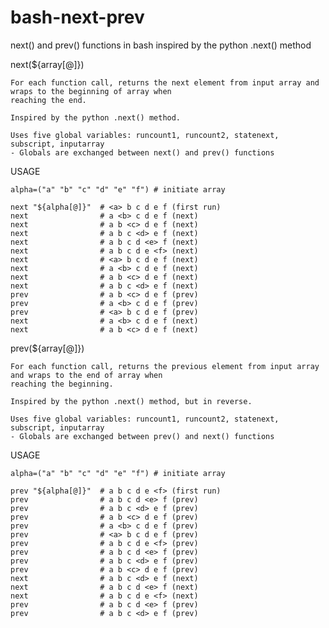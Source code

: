 # bash-next-prev
next() and prev() functions in bash inspired by the python .next() method

next(${array[@]})

	For each function call, returns the next element from input array and wraps to the beginning of array when
	reaching the end.
	
	Inspired by the python .next() method.
	
	Uses five global variables: runcount1, runcount2, statenext, subscript, inputarray
	- Globals are exchanged between next() and prev() functions

USAGE

	alpha=("a" "b" "c" "d" "e" "f") # initiate array

	next "${alpha[@]}"  # <a> b c d e f (first run)
	next                # a <b> c d e f (next)
	next                # a b <c> d e f (next)
	next                # a b c <d> e f (next)
	next                # a b c d <e> f (next)
	next                # a b c d e <f> (next)
	next                # <a> b c d e f (next)
	next                # a <b> c d e f (next)
	next                # a b <c> d e f (next)
	next                # a b c <d> e f (next)
	prev                # a b <c> d e f (prev)
	prev                # a <b> c d e f (prev)
	prev                # <a> b c d e f (prev)
	next                # a <b> c d e f (next)
	next                # a b <c> d e f (next)



prev(${array[@]})

	For each function call, returns the previous element from input array and wraps to the end of array when
	reaching the beginning.
	
	Inspired by the python .next() method, but in reverse.
	
	Uses five global variables: runcount1, runcount2, statenext, subscript, inputarray
	- Globals are exchanged between prev() and next() functions

USAGE

	alpha=("a" "b" "c" "d" "e" "f") # initiate array

	prev "${alpha[@]}"  # a b c d e <f> (first run)
	prev                # a b c d <e> f (prev)
	prev                # a b c <d> e f (prev)
	prev                # a b <c> d e f (prev)
	prev                # a <b> c d e f (prev)
	prev                # <a> b c d e f (prev)
	prev                # a b c d e <f> (prev)
	prev                # a b c d <e> f (prev)
	prev                # a b c <d> e f (prev)
	prev                # a b <c> d e f (prev)
	next                # a b c <d> e f (next)
	next                # a b c d <e> f (next)
	next                # a b c d e <f> (next)
	prev                # a b c d <e> f (prev)
	prev                # a b c <d> e f (prev)

